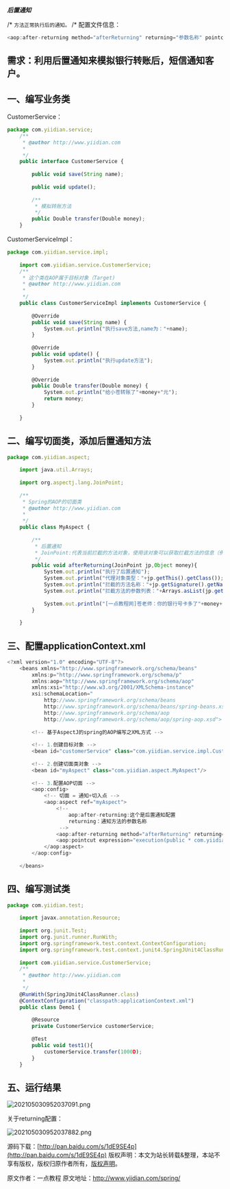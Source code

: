 


***后置通知***

/* `方法正常执行后的通知。`
/* 配置文件信息：

```js 
<aop:after-returning method="afterReturning" returning="参数名称" pointcut-ref="myPointcut2"/>
```

## 需求：利用后置通知来模拟银行转账后，短信通知客户。

## **一、编写业务类**

CustomerService：

```js 
package com.yiidian.service;
    /**
     * @author http://www.yiidian.com
     *
     */
    public interface CustomerService {
    
    	public void save(String name);
    	
    	public void update();
    	
    	/**
    	 * 模拟转账方法
    	 */
    	public Double transfer(Double money);
    }
```

CustomerServiceImpl：


```js 
package com.yiidian.service.impl;
    
    import com.yiidian.service.CustomerService;
    /**
     * 这个类在AOP属于目标对象（Target)
     * @author http://www.yiidian.com
     *
     */
    public class CustomerServiceImpl implements CustomerService {
    
    	@Override
    	public void save(String name) {
    		System.out.println("执行save方法,name为："+name);
    	}
    
    	@Override
    	public void update() {
    		System.out.println("执行update方法");
    	}
    
    	@Override
    	public Double transfer(Double money) {
    		System.out.println("给小苍转账了"+money+"元");
    		return money;
    	}
    
    }
```

## **二、编写切面类，添加后置通知方法**


```js 
package com.yiidian.aspect;
    
    import java.util.Arrays;
    
    import org.aspectj.lang.JoinPoint;
    
    /**
     * Spring的AOP的切面类
     * @author http://www.yiidian.com
     *
     */
    public class MyAspect {
    
    	/**
    	 * 后置通知
    	 * JoinPoint:代表当前拦截的方法对象，使用该对象可以获取拦截方法的信息（例如：类名，方法名，方法参数等）
    	 */
    	public void afterReturning(JoinPoint jp,Object money){
    		System.out.println("执行了后置通知");
    		System.out.println("代理对象类型："+jp.getThis().getClass());
    		System.out.println("拦截的方法名称："+jp.getSignature().getName());
    		System.out.println("拦截方法的参数列表："+Arrays.asList(jp.getArgs()));
    		
    		System.out.println("[一点教程网]苍老师：你的银行号卡多了"+money+"元！");
    	}
    
    }
```

## **三、配置applicationContext.xml**


```js 
<?xml version="1.0" encoding="UTF-8"?>
    <beans xmlns="http://www.springframework.org/schema/beans"
    	xmlns:p="http://www.springframework.org/schema/p"
    	xmlns:aop="http://www.springframework.org/schema/aop"
        xmlns:xsi="http://www.w3.org/2001/XMLSchema-instance"
        xsi:schemaLocation="
            http://www.springframework.org/schema/beans 
            http://www.springframework.org/schema/beans/spring-beans.xsd
            http://www.springframework.org/schema/aop 
            http://www.springframework.org/schema/aop/spring-aop.xsd">
    
    	<!-- 基于AspectJ的spring的AOP编写之XML方式 -->
    	
    	<!-- 1.创建目标对象 -->
    	<bean id="customerService" class="com.yiidian.service.impl.CustomerServiceImpl"/>
    	
    	<!-- 2.创建切面类对象 -->
    	<bean id="myAspect" class="com.yiidian.aspect.MyAspect"/>
    	
    	<!-- 3.配置AOP切面 -->
    	<aop:config>
    		<!-- 切面 = 通知+切入点 -->
    		<aop:aspect ref="myAspect">
    			<!-- 
    				aop:after-returning:这个是后置通知配置
    				returning：通知方法的参数名称
    			 -->
    			<aop:after-returning method="afterReturning" returning="money" pointcut-ref="pt"></aop:after-returning>
    			<aop:pointcut expression="execution(public * com.yiidian.service.impl.CustomerServiceImpl.*(..))" id="pt"/>
    		</aop:aspect>
    	</aop:config>
    	
    </beans>
```

## **四、编写测试类**


```js 
package com.yiidian.test;
    
    import javax.annotation.Resource;
    
    import org.junit.Test;
    import org.junit.runner.RunWith;
    import org.springframework.test.context.ContextConfiguration;
    import org.springframework.test.context.junit4.SpringJUnit4ClassRunner;
    
    import com.yiidian.service.CustomerService;
    /**
     * @author http://www.yiidian.com
     *
     */
    @RunWith(SpringJUnit4ClassRunner.class)
    @ContextConfiguration("classpath:applicationContext.xml")
    public class Demo1 {
    
    	@Resource
    	private CustomerService customerService;
    	
    	@Test
    	public void test1(){
    		customerService.transfer(1000D);
    	}
    }
```

## **五、运行结果**

![202105030952037091.png](https://gitee.com/hezhiyuan007/java-study/raw/master/images/Spring/34dbc951-4c38-4a66-9942-106d084d78df.png)

关于returning配置：

![202105030952037882.png](https://gitee.com/hezhiyuan007/java-study/raw/master/images/Spring/82100118-4e42-4ab5-98d6-09c245cfc01e.png)

源码下载：[http://pan.baidu.com/s/1dE9SE4p](http://pan.baidu.com/s/1dE9SE4p)
版权声明：本文为站长转载&整理，本站不享有版权，版权归原作者所有，[版权声明](https://gitee.com/hezhiyuan007/java-notes/raw/master/disclaimer.md)。




原文作者：一点教程 原文地址：http://www.yiidian.com/spring/